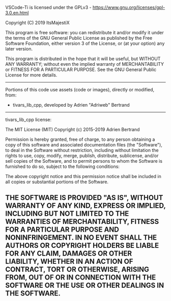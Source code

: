 VSCode-Ti is licensed under the GPLv3 - https://www.gnu.org/licenses/gpl-3.0.en.html

Copyright (C) 2019 ItsMajestiX

This program is free software: you can redistribute it and/or modify it under the terms of the GNU General Public License as published by the Free Software Foundation, either version 3 of the License, or (at your option) any later version.

This program is distributed in the hope that it will be useful, but WITHOUT ANY WARRANTY; without even the implied warranty of MERCHANTABILITY or FITNESS FOR A PARTICULAR PURPOSE.  See the GNU General Public License for more details.

----

Portions of this code use assets (code or images), directly or modified, from:
- tivars_lib_cpp, developed by Adrien "Adriweb" Bertrand

---

tivars_lib_cpp license:

The MIT License (MIT)
Copyright (c) 2015-2019 Adrien Bertrand

Permission is hereby granted, free of charge, to any person obtaining a copy of this software and associated documentation files (the "Software"), to deal in the Software without restriction, including without limitation the rights to use, copy, modify, merge, publish, distribute, sublicense, and/or sell copies of the Software, and to permit persons to whom the Software is furnished to do so, subject to the following conditions:

The above copyright notice and this permission notice shall be included in all copies or substantial portions of the Software.

THE SOFTWARE IS PROVIDED "AS IS", WITHOUT WARRANTY OF ANY KIND, EXPRESS OR IMPLIED, INCLUDING BUT NOT LIMITED TO THE WARRANTIES OF MERCHANTABILITY, FITNESS FOR A PARTICULAR PURPOSE AND NONINFRINGEMENT. IN NO EVENT SHALL THE AUTHORS OR COPYRIGHT HOLDERS BE LIABLE FOR ANY CLAIM, DAMAGES OR OTHER LIABILITY, WHETHER IN AN ACTION OF CONTRACT, TORT OR OTHERWISE, ARISING FROM, OUT OF OR IN CONNECTION WITH THE SOFTWARE OR THE USE OR OTHER DEALINGS IN THE SOFTWARE.
-
